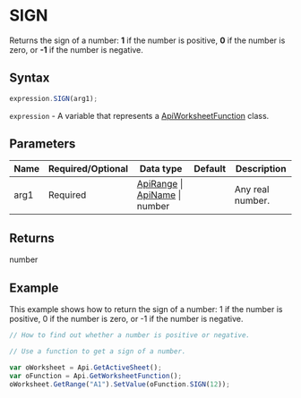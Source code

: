 # SIGN

Returns the sign of a number: **1** if the number is positive, **0** if the number is zero, or **-1** if the number is negative.

## Syntax

```javascript
expression.SIGN(arg1);
```

`expression` - A variable that represents a [ApiWorksheetFunction](../ApiWorksheetFunction.md) class.

## Parameters

| **Name** | **Required/Optional** | **Data type** | **Default** | **Description** |
| ------------- | ------------- | ------------- | ------------- | ------------- |
| arg1 | Required | [ApiRange](../../ApiRange/ApiRange.md) \| [ApiName](../../ApiName/ApiName.md) \| number |  | Any real number. |

## Returns

number

## Example

This example shows how to return the sign of a number: 1 if the number is positive, 0 if the number is zero, or -1 if the number is negative.

```javascript editor-xlsx
// How to find out whether a number is positive or negative.

// Use a function to get a sign of a number.

var oWorksheet = Api.GetActiveSheet();
var oFunction = Api.GetWorksheetFunction();
oWorksheet.GetRange("A1").SetValue(oFunction.SIGN(12));
```
